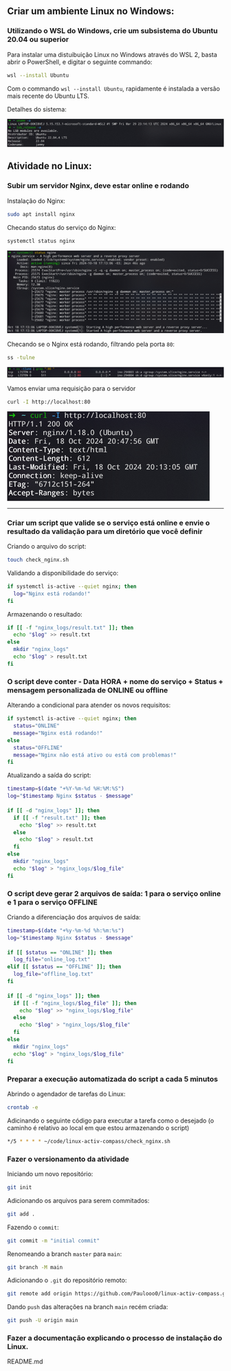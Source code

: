 ## Criar um ambiente Linux no Windows:

### Utilizando o WSL do Windows, crie um subsistema do Ubuntu 20.04 ou superior

Para instalar uma distuibuição Linux no Windows através do WSL 2, basta abrir o PowerShell, e digitar o seguinte commando:
```bash
wsl --install Ubuntu
```
Com o commando `wsl --install Ubuntu`, rapidamente é instalada a versão mais recente do Ubuntu LTS.

Detalhes do sistema:

<img src="img/image1.png">

## Atividade no Linux:
### Subir um servidor Nginx, deve estar online e rodando

Instalação do Nginx:
```bash
sudo apt install nginx
```

Checando status do serviço do Nginx:
```bash
systemctl status nginx
```
<img src="img/image2.png">

Checando se o Nginx está rodando, filtrando pela porta `80`:
```bash
ss -tulne
```
<img src="img/image3.png">

Vamos enviar uma requisição para o servidor
```bash
curl -I http://localhost:80
```
<img src="img/image4.png">

---

### Criar um script que valide se o serviço está online e envie o resultado da validação para um diretório que você definir

Criando o arquivo do script:
```bash
touch check_nginx.sh
```

Validando a disponibilidade do serviço:
```bash
if systemctl is-active --quiet nginx; then
  log="Nginx está rodando!"
fi
```

Armazenando o resultado:
```bash
if [[ -f "nginx_logs/result.txt" ]]; then
  echo "$log" >> result.txt
else
  mkdir "nginx_logs"
  echo "$log" > result.txt
fi
```

### O script deve conter - Data HORA + nome do serviço + Status + mensagem personalizada de ONLINE ou offline

Alterando a condicional para atender os novos requisitos:
```bash
if systemctl is-active --quiet nginx; then
  status="ONLINE"
  message="Nginx está rodando!"
else
  status="OFFLINE"
  message="Nginx não está ativo ou está com problemas!"
fi
```

Atualizando a saída do script:
```bash
timestamp=$(date "+%Y-%m-%d %H:%M:%S")
log="$timestamp Nginx $status - $message"

if [[ -d "nginx_logs" ]]; then
  if [[ -f "result.txt" ]]; then
    echo "$log" >> result.txt
  else
    echo "$log" > result.txt
  fi
else
  mkdir "nginx_logs"
  echo "$log" > "nginx_logs/$log_file"
fi  
```

### O script deve gerar 2 arquivos de saída: 1 para o serviço online e 1 para o serviço OFFLINE

Criando a diferenciação dos arquivos de saída:
```bash
timestamp=$(date "+%y-%m-%d %h:%m:%s")
log="$timestamp Nginx $status - $message"

if [[ $status == "ONLINE" ]]; then
  log_file="online_log.txt"
elif [[ $status == "OFFLINE" ]]; then
  log_file="offline_log.txt"
fi

if [[ -d "nginx_logs" ]]; then
  if [[ -f "nginx_logs/$log_file" ]]; then
    echo "$log" >> "nginx_logs/$log_file"
  else
    echo "$log" > "nginx_logs/$log_file"
  fi
else
  mkdir "nginx_logs"
  echo "$log" > "nginx_logs/$log_file"
fi
```

### Preparar a execução automatizada do script a cada 5 minutos
Abrindo o agendador de tarefas do Linux:
```bash
crontab -e
```

Adicinando o seguinte código para executar a tarefa como o desejado (o caminho é relativo ao local em que estou armazenando o script)
```bash
*/5 * * * * ~/code/linux-activ-compass/check_nginx.sh
```

### Fazer o versionamento da atividade

Iniciando um novo repositório:
```bash
git init
```
Adicionando os arquivos para serem commitados:
```bash
git add .
```
Fazendo o `commit`:
```bash
git commit -m "initial commit"
```
Renomeando a branch `master` para `main`:
```bash
git branch -M main
```
Adicionando o `.git` do repositório remoto:
```bash
git remote add origin https://github.com/Paulooo0/linux-activ-compass.git
```
Dando `push` das alterações na branch `main` recém criada:
```bash
git push -U origin main
```

### Fazer a documentação explicando o processo de instalação do Linux.
<a src="https://github.com/Paulooo0/linux-activ-compass/blob/main/README.md">README.md</a>